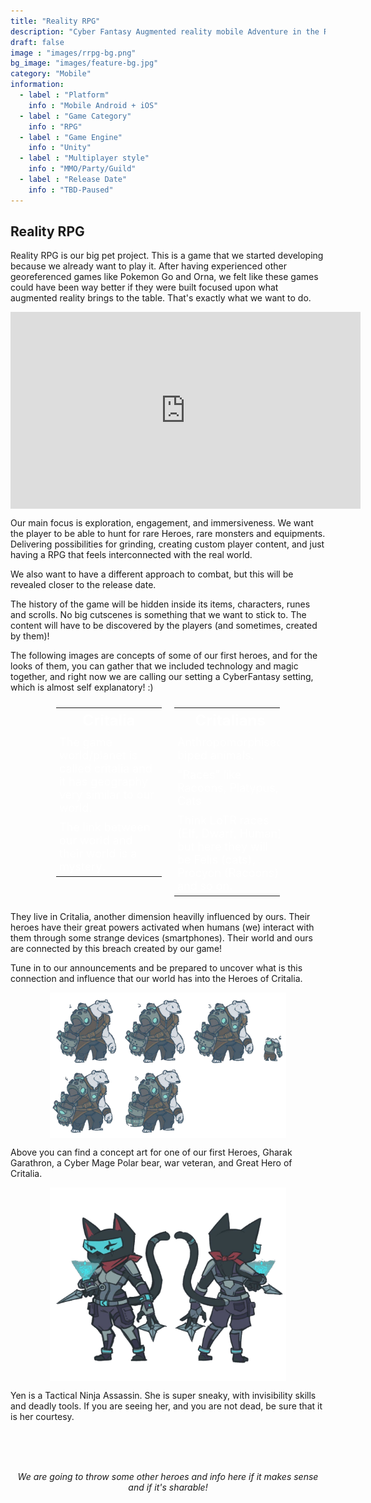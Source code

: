 ```yaml
---
title: "Reality RPG"
description: "Cyber Fantasy Augmented reality mobile Adventure in the Real World."
draft: false
image : "images/rrpg-bg.png"
bg_image: "images/feature-bg.jpg"
category: "Mobile"
information:
  - label : "Platform"
    info : "Mobile Android + iOS"
  - label : "Game Category"
    info : "RPG"
  - label : "Game Engine"
    info : "Unity"
  - label : "Multiplayer style"
    info : "MMO/Party/Guild"
  - label : "Release Date"
    info : "TBD-Paused"
---
```

## Reality RPG

Reality RPG is our big pet project. This is a game that we started developing because we already want to play it. After having experienced other georeferenced games like Pokemon Go and Orna, we felt like these games could have been way better if they were built focused upon what augmented reality brings to the table. That's exactly what we want to do.

<iframe width="560" height="315" src="https://www.youtube.com/embed/rP4THWXoNfM" title="YouTube video player" frameborder="0" allow="accelerometer; autoplay; clipboard-write; encrypted-media; gyroscope; picture-in-picture" allowfullscreen="" style="display: flex;margin: auto;"></iframe>

Our main focus is exploration, engagement, and immersiveness. We want the player to be able to hunt for rare Heroes, rare monsters and equipments. Delivering possibilities for grinding, creating custom player content, and just having a RPG that feels interconnected with the real world.

We also want to have a different approach to combat, but this will be revealed closer to the release date.

The history of the game will be hidden inside its items, characters, runes and scrolls. No big cutscenes is something that we want to stick to. The content will have to be discovered by the players (and sometimes, created by them)! 

The following images are concepts of some of our first heroes, and for the looks of them, you can gather that we included technology and magic together, and right now we are calling our setting a CyberFantasy setting, which is almost self explanatory! :)

<div class="div_table">
  <table width=50% class="project_table">
    <tr>
      <th class="project_th">Critalia</th>
    </tr>
    <tr>
      <td class="project_td">The game world/planet is called critalia and it has geography very similar to our world.</td>
    </tr>
    <tr>
      <td class="project_td">The link between our world and their world is a mystery.</td>
    </tr>
  </table>
  <table width=50% class="project_table">
    <tr>
      <th class="project_th">Critalians</th>
    </tr>
    <tr>
      <td class="project_td">Anthropomorphised biped animals.</td>
    </tr>
    <tr>
      <td class="project_td">"Races" like Racoons, Platypus, Cats</td>
    </tr>
    <tr>
      <td class="project_td">Think LoTR races (Elf, Dwarf, Human) but here they will be Felis (cats), Procyon (Racoons) and so on.</td>
    </tr>
  </table>
</div>

They live in Critalia, another dimension heavilly influenced by ours. Their heroes have their great powers activated when humans (we) interact with them through some strange devices (smartphones). Their world and ours are connected by this breach created by our game!


Tune in to our announcements and be prepared to uncover what is this connection and influence that our world has into the Heroes of Critalia.

<img src="/images/bear2d.png" alt="Gharak Garathron draft" width=75% class="project_img"/>

Above you can find a concept art for one of our first Heroes, Gharak Garathron, a Cyber Mage Polar bear, war veteran, and Great Hero of Critalia.

<img src="/images/cat2d.png" alt="Yen draft" width=75% class="project_img"/>

Yen is a Tactical Ninja Assassin. She is super sneaky, with invisibility skills and deadly tools. If you are seeing her, and you are not dead, be sure that it is her courtesy.

<br>
<br>
<br>
<p style="text-align: center;"><em>We are going to throw some other heroes and info here if it makes sense and if it's sharable!</em></p>

<style>
.project_img {
  display: block;
  margin: 10px auto;
}
.project_th {
  padding: 5px;
  text-align: center;
  color: #FFF;
  font-size: x-large;
}
.project_td {
  padding: 5px;
  text-align: left;
  color: #FFF;
  font-size: large;
}
.project_table {
  margin: 10px;
}
.div_table {
  display: flex;
  background-image: url('/images/table_background.png'); 
  margin: 10px auto;
  width: 75%;
}
</style>